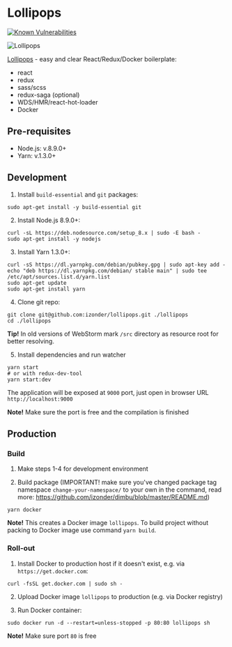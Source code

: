 [Lollipops]: https://github.com/izonder/lollipops

# Lollipops

[![Known Vulnerabilities](https://snyk.io/test/github/izonder/lollipops/badge.svg?targetFile=package.json)](https://snyk.io/test/github/izonder/lollipops?targetFile=package.json)

![Lollipops](https://user-images.githubusercontent.com/1416966/33080340-244c809c-ced8-11e7-872c-9c11fb4976d5.png)

[Lollipops] - easy and clear React/Redux/Docker boilerplate:
* react
* redux
* sass/scss
* redux-saga (optional)
* WDS/HMR/react-hot-loader
* Docker

## Pre-requisites
* Node.js: v.8.9.0+
* Yarn: v.1.3.0+

## Development

1) Install `build-essential` and `git` packages:

```
sudo apt-get install -y build-essential git
```

2) Install Node.js 8.9.0+:

```
curl -sL https://deb.nodesource.com/setup_8.x | sudo -E bash -
sudo apt-get install -y nodejs
```
3) Install Yarn 1.3.0+:

```
curl -sS https://dl.yarnpkg.com/debian/pubkey.gpg | sudo apt-key add -
echo "deb https://dl.yarnpkg.com/debian/ stable main" | sudo tee /etc/apt/sources.list.d/yarn.list
sudo apt-get update
sudo apt-get install yarn
```
4) Clone git repo:

```
git clone git@github.com:izonder/lollipops.git ./lollipops
cd ./lollipops
```

**Tip!** In old versions of WebStorm mark `/src` directory as resource root for better resolving.

5) Install dependencies and run watcher 

```
yarn start
# or with redux-dev-tool
yarn start:dev
```

The application will be exposed at `9000` port, just open in browser URL `http://localhost:9000`
 
**Note!** Make sure the port is free and the compilation is finished

## Production

### Build

1) Make steps 1-4 for development environment

2) Build package (IMPORTANT! make sure you've changed package tag namespace `change-your-namespace/` to your own in the command, read more: https://github.com/izonder/dimbu/blob/master/README.md)

```
yarn docker
```

**Note!** This creates a Docker image `lollipops`. To build project without packing to Docker image use command `yarn build`.

### Roll-out

1) Install Docker to production host if it doesn't exist, e.g. via `https://get.docker.com`:
```
curl -fsSL get.docker.com | sudo sh -
```

2) Upload Docker image `lollipops` to production (e.g. via Docker registry)

3) Run Docker container:
```
sudo docker run -d --restart=unless-stopped -p 80:80 lollipops sh
```

**Note!** Make sure port `80` is free
